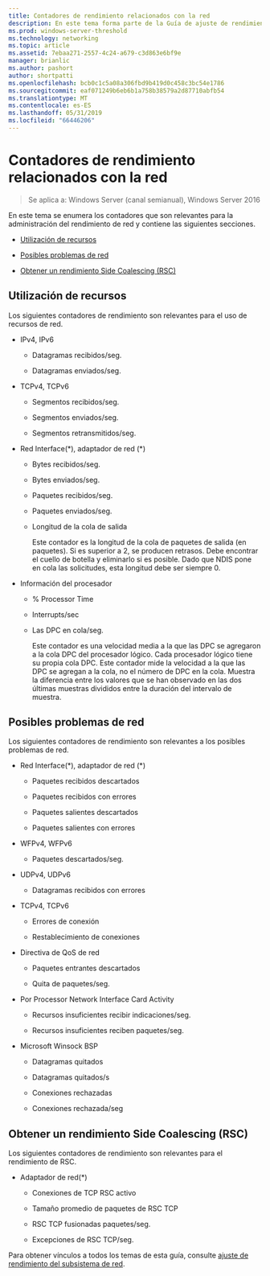 ```yaml
---
title: Contadores de rendimiento relacionados con la red
description: En este tema forma parte de la Guía de ajuste de rendimiento del subsistema de red para Windows Server 2016.
ms.prod: windows-server-threshold
ms.technology: networking
ms.topic: article
ms.assetid: 7ebaa271-2557-4c24-a679-c3d863e6bf9e
manager: brianlic
ms.author: pashort
author: shortpatti
ms.openlocfilehash: bcb0c1c5a08a306fbd9b419d0c458c3bc54e1786
ms.sourcegitcommit: eaf071249b6eb6b1a758b38579a2d87710abfb54
ms.translationtype: MT
ms.contentlocale: es-ES
ms.lasthandoff: 05/31/2019
ms.locfileid: "66446206"
---
```

# <a name="network-related-performance-counters"></a>Contadores de rendimiento relacionados con la red

>Se aplica a: Windows Server (canal semianual), Windows Server 2016

En este tema se enumera los contadores que son relevantes para la administración del rendimiento de red y contiene las siguientes secciones.  
  
-   [Utilización de recursos](#bkmk_ru)  
  
-   [Posibles problemas de red](#bkmk_np)  
  
-   [Obtener un rendimiento Side Coalescing (RSC)](#bkmk_rsc)  
  
##  <a name="bkmk_ru"></a> Utilización de recursos  

Los siguientes contadores de rendimiento son relevantes para el uso de recursos de red.  
  
- IPv4, IPv6  
  
  -   Datagramas recibidos/seg.  
  
  -   Datagramas enviados/seg.  
  
- TCPv4, TCPv6  
  
  -   Segmentos recibidos/seg.  
  
  -   Segmentos enviados/seg.  
  
  -   Segmentos retransmitidos/seg.  
  
- Red Interface(*), adaptador de red (\*)  
  
  - Bytes recibidos/seg.  
  
  - Bytes enviados/seg.  
  
  - Paquetes recibidos/seg.  
  
  - Paquetes enviados/seg.  
  
  - Longitud de la cola de salida  
  
    Este contador es la longitud de la cola de paquetes de salida \(en paquetes\). Si es superior a 2, se producen retrasos. Debe encontrar el cuello de botella y eliminarlo si es posible. Dado que NDIS pone en cola las solicitudes, esta longitud debe ser siempre 0.  
  
- Información del procesador  
  
  - % Processor Time  
  
  - Interrupts/sec  
  
  - Las DPC en cola/seg.  
  
    Este contador es una velocidad media a la que las DPC se agregaron a la cola DPC del procesador lógico. Cada procesador lógico tiene su propia cola DPC. Este contador mide la velocidad a la que las DPC se agregan a la cola, no el número de DPC en la cola. Muestra la diferencia entre los valores que se han observado en las dos últimas muestras divididos entre la duración del intervalo de muestra.  
  
##  <a name="bkmk_np"></a> Posibles problemas de red  

Los siguientes contadores de rendimiento son relevantes a los posibles problemas de red.  
  
-   Red Interface(*), adaptador de red (\*)  
  
    -   Paquetes recibidos descartados  
  
    -   Paquetes recibidos con errores  
  
    -   Paquetes salientes descartados  
  
    -   Paquetes salientes con errores  
  
-   WFPv4, WFPv6  
  
    -   Paquetes descartados/seg.

-   UDPv4, UDPv6

    -   Datagramas recibidos con errores  
  
-   TCPv4, TCPv6  
  
    -   Errores de conexión  
  
    -   Restablecimiento de conexiones  
  
-   Directiva de QoS de red  
  
    -   Paquetes entrantes descartados  
  
    -   Quita de paquetes/seg.  
  
-   Por Processor Network Interface Card Activity  
  
    -   Recursos insuficientes recibir indicaciones/seg.  
  
    -   Recursos insuficientes reciben paquetes/seg.  
  
-   Microsoft Winsock BSP  
  
    -   Datagramas quitados  
  
    -   Datagramas quitados/s  
  
    -   Conexiones rechazadas  
  
    -   Conexiones rechazada/seg  
  
##  <a name="bkmk_rsc"></a> Obtener un rendimiento Side Coalescing (RSC)  

Los siguientes contadores de rendimiento son relevantes para el rendimiento de RSC.  
  
-   Adaptador de red(*)  
  
    -   Conexiones de TCP RSC activo  
  
    -   Tamaño promedio de paquetes de RSC TCP  
  
    -   RSC TCP fusionadas paquetes/seg.  
  
    -   Excepciones de RSC TCP/seg.

Para obtener vínculos a todos los temas de esta guía, consulte [ajuste de rendimiento del subsistema de red](net-sub-performance-top.md).